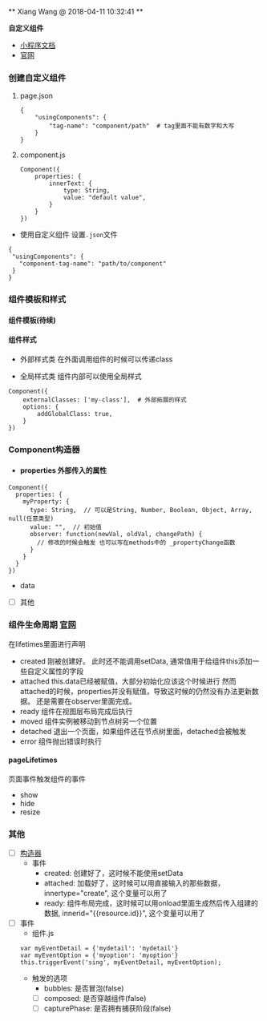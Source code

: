 ** Xiang Wang @ 2018-04-11 10:32:41 **


**自定义组件**
* [小程序文档](./README.md)
* [官网](https://developers.weixin.qq.com/miniprogram/dev/framework/custom-component/)

### 创建自定义组件
1. page.json
    ```
    {
        "usingComponents": {
            "tag-name": "component/path"  # tag里面不能有数字和大写
        }
    }
    ```
2. component.js
    ```
    Component({
        properties: {
            innerText: {
                type: String,
                value: "default value",
            }
        }
    })
    ```

* 使用自定义组件
设置`.json`文件
```
{
 "usingComponents": {
   "component-tag-name": "path/to/component"
 }
}
```

### 组件模板和样式
#### 组件模板(待续)
#### 组件样式
* 外部样式类
在外面调用组件的时候可以传递class

* 全局样式类
组件内部可以使用全局样式
```
Component({
    externalClasses: ['my-class'],  # 外部拓展的样式
    options: {
        addGlobalClass: true,
    }
})
```

### Component构造器
* #### properties 外部传入的属性
```
Component({
  properties: {
    myProperty: {
      type: String,  // 可以是String, Number, Boolean, Object, Array, null(任意类型)
      value: "",  // 初始值
      observer: function(newVal, oldVal, changePath) {
        // 修改的时候会触发 也可以写在methods中的 _propertyChange函数
      }
    }
  }
})
```

* data
* [ ] 其他

### 组件生命周期 [官网](https://developers.weixin.qq.com/miniprogram/dev/framework/custom-component/lifetimes.html)
在lifetimes里面进行声明
* created
刚被创建好。 此时还不能调用setData, 通常值用于给组件this添加一些自定义属性的字段
* attached
this.data已经被赋值，大部分初始化应该这个时候进行
然而attached的时候，properties并没有赋值，导致这时候的仍然没有办法更新数据。
还是需要在observer里面完成。
* ready
组件在视图层布局完成后执行
* moved
组件实例被移动到节点树另一个位置
* detached
退出一个页面，如果组件还在节点树里面，detached会被触发
* error
组件抛出错误时执行

#### pageLifetimes
页面事件触发组件的事件
* show
* hide
* resize

### 其他
* [ ] [构造器](https://developers.weixin.qq.com/miniprogram/dev/framework/custom-component/component.html)
    * 事件
        * created: 创建好了，这时候不能使用setData
        * attached: 加载好了，这时候可以用直接输入的那些数据，innertype="create", 这个变量可以用了
        * ready: 组件布局完成，这时候可以用onload里面生成然后传入组建的数据, innerid="{{resource.id}}", 这个变量可以用了
* [ ] 事件
    * 组件.js
    ```
    var myEventDetail = {'mydetail': 'mydetail'}
    var myEventOption = {'myoption': 'myoption'}
    this.triggerEvent('sing', myEventDetail, myEventOption);
    ```
    * 触发的选项
        * bubbles: 是否冒泡(false)
        * [ ] composed: 是否穿越组件(false)
        * [ ] capturePhase: 是否拥有捕获阶段(false)
